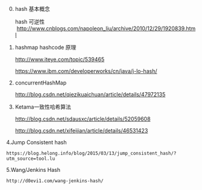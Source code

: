 



0. hash 基本概念 

    hash 可逆性
    http://www.cnblogs.com/napoleon_liu/archive/2010/12/29/1920839.html

1. hashmap hashcode 原理

    http://www.iteye.com/topic/539465
    
    https://www.ibm.com/developerworks/cn/java/j-lo-hash/

2. concurrentHashMap 

    http://blog.csdn.net/qiezikuaichuan/article/details/47972135

3. Ketama一致性哈希算法 

    http://blog.csdn.net/sdausxc/article/details/52059608
  
    http://blog.csdn.net/xifeijian/article/details/46531423


4.Jump Consistent hash

    https://blog.helong.info/blog/2015/03/13/jump_consistent_hash/?utm_source=tool.lu
    
5.Wang/Jenkins Hash    

    http://d0evi1.com/wang-jenkins-hash/
    

